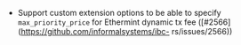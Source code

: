- Support custom extension options to be able to specify `max_priority_price`
  for Ethermint dynamic tx fee ([#2566](https://github.com/informalsystems/ibc-
  rs/issues/2566))
